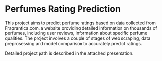 # Perfumes Rating Prediction
This project aims to predict perfume ratings based on data collected from Fragrantica.com, a website providing detailed information on thousands of perfumes, including user reviews, information about specific perfume qualities. 
The project involves a couple of stages of web scraping, data preprosessing and model comparison to accurately predict ratings.

Detailed project path is described in the attached presentation.
